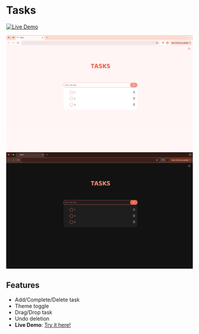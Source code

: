 # Tasks   
[![Live Demo](https://img.shields.io/badge/demo-live-pink)](prinsasina.github.io/Tasks/)  

![Demo Screenshot](/image/light-mode.png)  
![Demo Screenshot](/image/dark-mode.png)  

## Features  
- Add/Complete/Delete task
- Theme toggle
- Drag/Drop task
- Undo deletion
- **Live Demo**: [Try it here!](prinsasina.github.io/Tasks/)  

